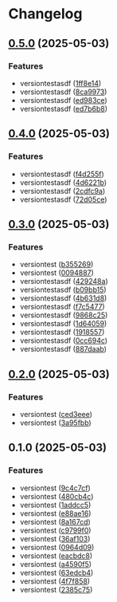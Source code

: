 # Changelog

## [0.5.0](https://github.com/yolabingo/uvws/compare/v0.4.0...v0.5.0) (2025-05-03)


### Features

* versiontestasdf ([1ff8e14](https://github.com/yolabingo/uvws/commit/1ff8e14513958d78d3d6fff58a18f2221b8f5477))
* versiontestasdf ([8ca9973](https://github.com/yolabingo/uvws/commit/8ca997361ba46fa8508ad6521d94b4d4e285cdb5))
* versiontestasdf ([ed983ce](https://github.com/yolabingo/uvws/commit/ed983ce87bdbe9c0cabedc76d540792059c8a23e))
* versiontestasdf ([ed7b6b8](https://github.com/yolabingo/uvws/commit/ed7b6b8b4aa862601d5c09679c4b2479834dc5c2))

## [0.4.0](https://github.com/yolabingo/uvws/compare/v0.3.0...v0.4.0) (2025-05-03)


### Features

* versiontestasdf ([f4d255f](https://github.com/yolabingo/uvws/commit/f4d255f06400f1fdae682fd06f7bcf553aba09ac))
* versiontestasdf ([4d6221b](https://github.com/yolabingo/uvws/commit/4d6221bac6eadb36074705f8c544aa6d9405bf28))
* versiontestasdf ([2cdfc9a](https://github.com/yolabingo/uvws/commit/2cdfc9a942b6a8eb9aa3d3f7681bd0fe54296f75))
* versiontestasdf ([72d05ce](https://github.com/yolabingo/uvws/commit/72d05ce3187859fe503f4a5f1417d42a53684e5b))

## [0.3.0](https://github.com/yolabingo/uvws/compare/v0.2.0...v0.3.0) (2025-05-03)


### Features

* versiontest ([b355269](https://github.com/yolabingo/uvws/commit/b35526995a6ca824aa41a888fe559587201c6fd7))
* versiontest ([0094887](https://github.com/yolabingo/uvws/commit/00948870bf272b198b9ce1ead60c7a059e38bdee))
* versiontestasdf ([429248a](https://github.com/yolabingo/uvws/commit/429248aa2e559acc83d666376c9568184245141a))
* versiontestasdf ([b09bb15](https://github.com/yolabingo/uvws/commit/b09bb1573ada822f9280142f92859a2a7d921c86))
* versiontestasdf ([4b631d8](https://github.com/yolabingo/uvws/commit/4b631d8caf1ced0ad556f5c626fb883e49adf4c4))
* versiontestasdf ([f7c5477](https://github.com/yolabingo/uvws/commit/f7c5477457268171ee1c32a97e360992970ec0a0))
* versiontestasdf ([9868c25](https://github.com/yolabingo/uvws/commit/9868c25b12cf8e4c89e1e60b5876fc1d4a49083e))
* versiontestasdf ([1d64059](https://github.com/yolabingo/uvws/commit/1d640594168d9c62d86ffe861fdbbda1be0ee795))
* versiontestasdf ([1918557](https://github.com/yolabingo/uvws/commit/19185577cfccef049ad26a7f3f54cbb8207054c9))
* versiontestasdf ([0cc694c](https://github.com/yolabingo/uvws/commit/0cc694c81ee9288065966a62a655094e80407df7))
* versiontestasdf ([887daab](https://github.com/yolabingo/uvws/commit/887daab5a349655f0e108cdc28d6d443597fdafe))

## [0.2.0](https://github.com/yolabingo/uvws/compare/v0.1.0...v0.2.0) (2025-05-03)


### Features

* versiontest ([ced3eee](https://github.com/yolabingo/uvws/commit/ced3eee0ba86a89f8df05e0deacf7e0923a83571))
* versiontest ([3a95fbb](https://github.com/yolabingo/uvws/commit/3a95fbb564ff79c224bc3707dcd96007a4f1f52e))

## 0.1.0 (2025-05-03)


### Features

* versiontest ([9c4c7cf](https://github.com/yolabingo/uvws/commit/9c4c7cfe26a745cefe141e2c75b7495865a00788))
* versiontest ([480cb4c](https://github.com/yolabingo/uvws/commit/480cb4c9e206f0dbab91144cbfd4ed926e38c3a7))
* versiontest ([1addcc5](https://github.com/yolabingo/uvws/commit/1addcc51039931524c44aa405de12aa377e7c433))
* versiontest ([e88ae16](https://github.com/yolabingo/uvws/commit/e88ae165b6b9217a18a862ef94d1a9839fd518a9))
* versiontest ([8a167cd](https://github.com/yolabingo/uvws/commit/8a167cdd1c7c76751eed6f610c6c42ac145a59c6))
* versiontest ([c9799f0](https://github.com/yolabingo/uvws/commit/c9799f0ae6b7eef71829b3f0f627850549928b82))
* versiontest ([36af103](https://github.com/yolabingo/uvws/commit/36af103ebcc5d6d4fe5c237916228d2ad02c811a))
* versiontest ([0964d09](https://github.com/yolabingo/uvws/commit/0964d0931d6a2cfcb8c5716823743b6fc8fbba02))
* versiontest ([eacbdc8](https://github.com/yolabingo/uvws/commit/eacbdc83c50c93f7e2ec81c0d4675f8b2b219a39))
* versiontest ([a4590f5](https://github.com/yolabingo/uvws/commit/a4590f5cef30d03cca10fc8cd76dd23ea95fac13))
* versiontest ([63edcb4](https://github.com/yolabingo/uvws/commit/63edcb4134fd42212ce2e8e2160bd94d11f87968))
* versiontest ([4f7f858](https://github.com/yolabingo/uvws/commit/4f7f85828837d0f8b50af208885b91fb5d78cbc0))
* versiontest ([2385c75](https://github.com/yolabingo/uvws/commit/2385c7528b406295a4f51ad02918c463c9ecefcf))
